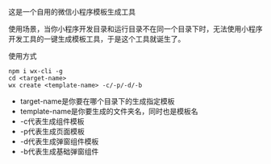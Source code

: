 这是一个自用的微信小程序模板生成工具

使用场景，当你小程序开发目录和运行目录不在同一个目录下时，无法使用小程序开发工具的一键生成模板工具，于是这个工具就诞生了。

使用方式
``` node
npm i wx-cli -g
cd <target-name>
wx create <template-name> -c/-p/-d/-b
```
* target-name是你要在哪个目录下的生成指定模板
* template-name是你要生成的文件夹名，同时也是模板名
* -c代表生成组件模板
* -p代表生成页面模板
* -d代表生成弹窗组件模板
* -b代表生成基础弹窗组件